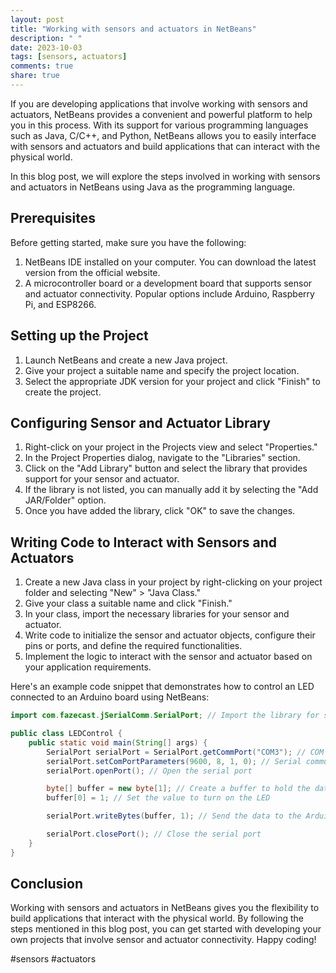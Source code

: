 ```yaml
---
layout: post
title: "Working with sensors and actuators in NetBeans"
description: " "
date: 2023-10-03
tags: [sensors, actuators]
comments: true
share: true
---
```


If you are developing applications that involve working with sensors and actuators, NetBeans provides a convenient and powerful platform to help you in this process. With its support for various programming languages such as Java, C/C++, and Python, NetBeans allows you to easily interface with sensors and actuators and build applications that can interact with the physical world.

In this blog post, we will explore the steps involved in working with sensors and actuators in NetBeans using Java as the programming language.

## Prerequisites
Before getting started, make sure you have the following:

1. NetBeans IDE installed on your computer. You can download the latest version from the official website.
2. A microcontroller board or a development board that supports sensor and actuator connectivity. Popular options include Arduino, Raspberry Pi, and ESP8266.

## Setting up the Project
1. Launch NetBeans and create a new Java project.
2. Give your project a suitable name and specify the project location.
3. Select the appropriate JDK version for your project and click "Finish" to create the project.

## Configuring Sensor and Actuator Library
1. Right-click on your project in the Projects view and select "Properties."
2. In the Project Properties dialog, navigate to the "Libraries" section.
3. Click on the "Add Library" button and select the library that provides support for your sensor and actuator.
4. If the library is not listed, you can manually add it by selecting the "Add JAR/Folder" option.
5. Once you have added the library, click "OK" to save the changes.

## Writing Code to Interact with Sensors and Actuators
1. Create a new Java class in your project by right-clicking on your project folder and selecting "New" > "Java Class."
2. Give your class a suitable name and click "Finish."
3. In your class, import the necessary libraries for your sensor and actuator.
4. Write code to initialize the sensor and actuator objects, configure their pins or ports, and define the required functionalities.
5. Implement the logic to interact with the sensor and actuator based on your application requirements.

Here's an example code snippet that demonstrates how to control an LED connected to an Arduino board using NetBeans:

```java
import com.fazecast.jSerialComm.SerialPort; // Import the library for serial communication

public class LEDControl {
    public static void main(String[] args) {
        SerialPort serialPort = SerialPort.getCommPort("COM3"); // COM port where Arduino is connected
        serialPort.setComPortParameters(9600, 8, 1, 0); // Serial communication settings
        serialPort.openPort(); // Open the serial port

        byte[] buffer = new byte[1]; // Create a buffer to hold the data
        buffer[0] = 1; // Set the value to turn on the LED

        serialPort.writeBytes(buffer, 1); // Send the data to the Arduino

        serialPort.closePort(); // Close the serial port
    }
}
```

## Conclusion
Working with sensors and actuators in NetBeans gives you the flexibility to build applications that interact with the physical world. By following the steps mentioned in this blog post, you can get started with developing your own projects that involve sensor and actuator connectivity. Happy coding!

#sensors #actuators